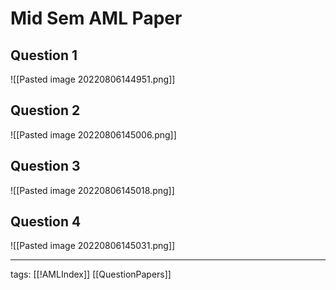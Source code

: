 # Mid Sem AML Paper
## Question 1
![[Pasted image 20220806144951.png]]

## Question 2
![[Pasted image 20220806145006.png]]

## Question 3
![[Pasted image 20220806145018.png]]

## Question 4
![[Pasted image 20220806145031.png]]

---
tags: [[!AMLIndex]] [[QuestionPapers]]